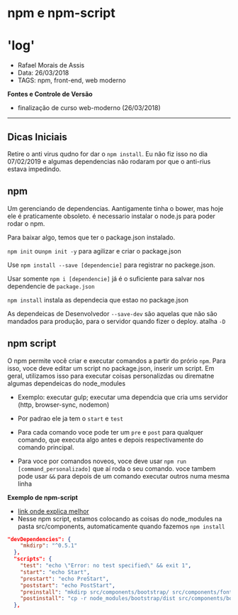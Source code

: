 # npm e npm-script

# 'log'

+ Rafael Morais de Assis
+ Data: 26/03/2018
+ TAGS: npm, front-end, web moderno

**Fontes e Controle de Versão**

+ finalização de curso web-moderno (26/03/2018)

---

## Dicas Iniciais

Retire o anti virus qudno for dar o `npm install`. Eu nâo fiz isso no dia 07/02/2019 e algumas dependencias nâo rodaram por que o anti-rius estava impedindo.


## npm

Um gerenciando de dependencias. Aantigamente tinha o bower, mas hoje ele é praticamente obsoleto. é necessario instalar o node.js para poder rodar o npm.

Para baixar algo, temos que ter o package.json instalado.

`npm init` ou`npm init -y` para agilizar e criar o package.json

Use `npm install --save [dependencie]` para registrar no packege.json.

Usar somente `npm i [dependencie]` já é o suficiente para salvar nos dependencie de `package.json`

`npm install` instala as dependecia que estao no package.json

As dependeicas de Desenvolvedor `--save-dev`  são aquelas que não são mandados para produção, para o servidor quando fizer o deploy. atalha `-D`

## npm script

O npm permite você criar e executar comandos a partir do prório `npm`. Para isso, voce deve editar um script no package.json, inserir um script. 
Em geral, utilizamos isso para executar coisas personalizdas ou dirematne algumas dependeicas do node_modules

- Exemplo: executar gulp; executar uma dependcia que cria ums servidor (http, browser-sync, nodemon)


- Por padrao ele ja tem o `start` e `test`
- Para cada comando voce pode ter um `pre` e `post` para qualquer comando, que executa algo antes e depois respectivamente do comando principal.


- Para voce por comandos noveos, voce deve usar `npm run [command_personalizado]` que aí roda o seu comando. voce tambem pode usar `&&` para depois de um comando executar outros numa mesma linha

**Exemplo de npm-script**

- [link onde explica melhor](https://serfrontend.com/blog/como-usar-npm-scripts-para-criar-diretorios-no-ambiente-windows/)
- Nesse npm script, estamos colocando as coisas do node_modules na pasta src/components, automaticamente quando fazemos `npm install`

```json
"devDependencies": {
    "mkdirp": "^0.5.1"
  },
  "scripts": {
    "test": "echo \"Error: no test specified\" && exit 1",
    "start": "echo Start",
    "prestart": "echo PreStart",
    "poststart": "echo PostStart",
    "preinstall": "mkdirp src/components/bootstrap/ src/components/font-awesome/",
    "postinstall": "cp -r node_modules/bootstrap/dist src/components/bootstrap/ && cp -r node_modules/font-awesome/css src/components/font-awesome/ && cp -r node_modules/font-awesome/fonts src/components/font-awesome/"
  },
```







